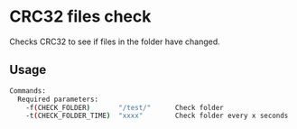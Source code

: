 # CRC32 files check
Checks CRC32 to see if files in the folder have changed.
## Usage
```sh
Commands:
  Required parameters:
    -f(CHECK_FOLDER)       "/test/"      Check folder
    -t(CHECK_FOLDER_TIME)  "xxxx"        Check folder every x seconds
```
